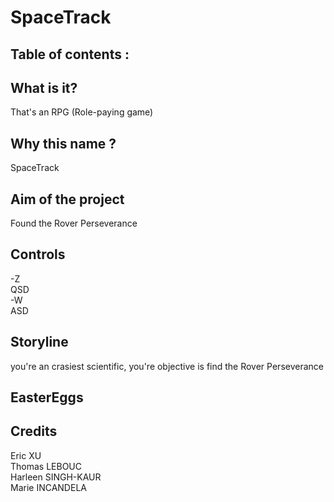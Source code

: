 # SpaceTrack

## Table of contents :

## What is it?

That's an RPG (Role-paying game)

## Why this name ?

SpaceTrack

## Aim of the project

Found the Rover Perseverance

## Controls

 -Z \
 QSD \
 -W \
 ASD

## Storyline

you're an crasiest scientific, you're objective is find the Rover Perseverance

## EasterEggs

## Credits

Eric XU \
Thomas LEBOUC \
Harleen SINGH-KAUR \
Marie INCANDELA
<!-- Henry Letellier \
Konan-Hoël LESAULT-->
